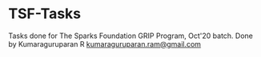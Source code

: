 # TSF-Tasks

Tasks done for The Sparks Foundation GRIP Program, Oct'20 batch. 
Done by Kumaraguruparan R
kumaraguruparan.ram@gmail.com
